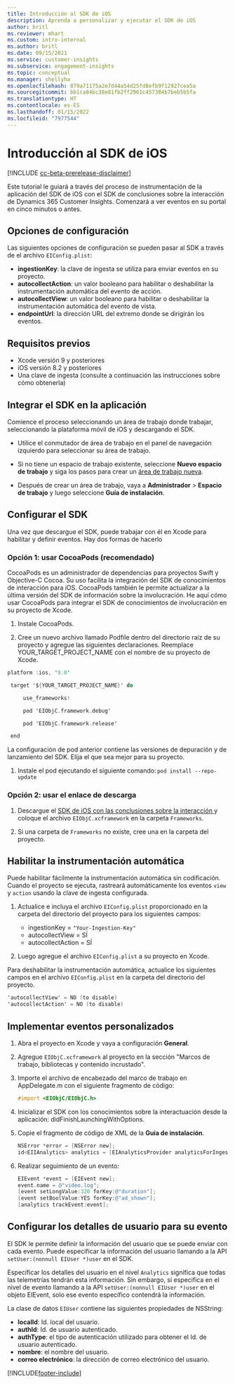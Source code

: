 ```yaml
---
title: Introducción al SDK de iOS
description: Aprenda a personalizar y ejecutar el SDK de iOS
author: britl
ms.reviewer: mhart
ms.custom: intro-internal
ms.author: britl
ms.date: 09/15/2021
ms.service: customer-insights
ms.subservice: engagement-insights
ms.topic: conceptual
ms.manager: shellyha
ms.openlocfilehash: 879a71175a2e7d44a54d25fd8efb9f12927cea5a
ms.sourcegitcommit: bb1ca84bc38e81fb2ff2961c457384b7beb5b5fa
ms.translationtype: HT
ms.contentlocale: es-ES
ms.lasthandoff: 01/15/2022
ms.locfileid: "7977544"
---
```

# <a name="get-started-with-the-ios-sdk"></a>Introducción al SDK de iOS

[!INCLUDE [cc-beta-prerelease-disclaimer](includes/cc-beta-prerelease-disclaimer.md)]

Este tutorial le guiará a través del proceso de instrumentación de la aplicación del SDK de iOS con el SDK de conclusiones sobre la interacción de Dynamics 365 Customer Insights. Comenzará a ver eventos en su portal en cinco minutos o antes.

## <a name="configuration-options"></a>Opciones de configuración

Las siguientes opciones de configuración se pueden pasar al SDK a través de el archivo `EIConfig.plist`:

- **ingestionKey**: la clave de ingesta se utiliza para enviar eventos en su proyecto.
- **autocollectAction**: un valor booleano para habilitar o deshabilitar la instrumentación automática del evento de acción.
- **autocollectView**: un valor booleano para habilitar o deshabilitar la instrumentación automática del evento de vista.
- **endpointUrl**: la dirección URL del extremo donde se dirigirán los eventos.

## <a name="prerequisites"></a>Requisitos previos

- Xcode versión 9 y posteriores
- iOS versión 8.2 y posteriores
- Una clave de ingesta (consulte a continuación las instrucciones sobre cómo obtenerla)

## <a name="integrate-the-sdk-into-your-application"></a>Integrar el SDK en la aplicación

Comience el proceso seleccionando un área de trabajo donde trabajar, seleccionando la plataforma móvil de iOS y descargando el SDK.

- Utilice el conmutador de área de trabajo en el panel de navegación izquierdo para seleccionar su área de trabajo.

- Si no tiene un espacio de trabajo existente, seleccione **Nuevo espacio de trabajo** y siga los pasos para crear un [área de trabajo nueva](create-workspace.md).

- Después de crear un área de trabajo, vaya a **Administrador** > **Espacio de trabajo** y luego seleccione **Guía de instalación**.

## <a name="configure-the-sdk"></a>Configurar el SDK

Una vez que descargue el SDK, puede trabajar con él en Xcode para habilitar y definir eventos. Hay dos formas de hacerlo

### <a name="option-1-using-cocoapods-recommended"></a>Opción 1: usar CocoaPods (recomendado)
CocoaPods es un administrador de dependencias para proyectos Swift y Objective-C Cocoa. Su uso facilita la integración del SDK de conocimientos de interacción para iOS. CocoaPods también le permite actualizar a la última versión del SDK de información sobre la involucración. He aquí cómo usar CocoaPods para integrar el SDK de conocimientos de involucración en su proyecto de Xcode. 

1. Instale CocoaPods. 

1. Cree un nuevo archivo llamado Podfile dentro del directorio raíz de su proyecto y agregue las siguientes declaraciones. Reemplace YOUR_TARGET_PROJECT_NAME con el nombre de su proyecto de Xcode. 
```objectivec
platform :ios, '9.0'  

 target '${YOUR_TARGET_PROJECT_NAME}' do 

     use_frameworks!   

     pod 'EIObjC.framework.debug' 

     pod 'EIObjC.framework.release' 

 end 
```
La configuración de pod anterior contiene las versiones de depuración y de lanzamiento del SDK. Elija el que sea mejor para su proyecto.

1. Instale el pod ejecutando el siguiente comando: `pod install --repo-update `

### <a name="option-2-using-download-link"></a>Opción 2: usar el enlace de descarga

1. Descargue el [SDK de iOS con las conclusiones sobre la interacción ](https://download.pi.dynamics.com/sdk/EI-SDKs/ei-ios-sdk.zip) y coloque el archivo `EIObjC.xcframework` en la carpeta `Frameworks`.

1. Si una carpeta de `Frameworks` no existe, cree una en la carpeta del proyecto.

## <a name="enable-auto-instrumentation"></a>Habilitar la instrumentación automática
 
Puede habilitar fácilmente la instrumentación automática sin codificación. Cuando el proyecto se ejecuta, rastreará automáticamente los eventos `view` y `action` usando la clave de ingesta configurada. 

1. Actualice e incluya el archivo `EIConfig.plist` proporcionado en la carpeta del directorio del proyecto para los siguientes campos:
    - ingestionKey = `"Your-Ingestion-Key"`
    - autocollectView = SÍ
    - autocollectAction = SÍ

2. Luego agregue el archivo `EIConfig.plist` a su proyecto en Xcode. 



Para deshabilitar la instrumentación automática, actualice los siguientes campos en el archivo `EIConfig.plist` en la carpeta del directorio del proyecto. 

```objectivec
'autocollectView' = NO (to disable)
'autocollectAction' = NO (to disable)
```


## <a name="implement-custom-events"></a>Implementar eventos personalizados

1. Abra el proyecto en Xcode y vaya a configuración **General**. 
1. Agregue `EIObjC.xcframework` al proyecto en la sección "Marcos de trabajo, bibliotecas y contenido incrustado".

1. Importe el archivo de encabezado del marco de trabajo en AppDelegate.m con el siguiente fragmento de código:

    ```objectivec
    #import <EIObjC/EIObjC.h>
    ```

1. Inicializar el SDK con los conocimientos sobre la interactuación desde la aplicación: didFinishLaunchingWithOptions.
1. Copie el fragmento de código de XML de la **Guía de instalación**.

    ```objectivec
    NSError *error = [NSError new];
    id<EIIAnalytics> analytics = [EIAnalyticsProvider analyticsForIngestionKey:nil error:&error];
    ```

1. Realizar seguimiento de un evento:

    ```objectivec
    EIEvent *event = [EIEvent new];
    event.name = @"video.log";
    [event setLongValue:320 forKey:@"duration"];
    [event setBoolValue:YES forKey:@"ad_shown"];
    [analytics trackEvent:event];
    ```

## <a name="set-user-details-for-your-event"></a>Configurar los detalles de usuario para su evento

El SDK le permite definir la información del usuario que se puede enviar con cada evento. Puede especificar la información del usuario llamando a la API `setUser:(nonnull EIUser *)user` en el SDK.

Especificar los detalles del usuario en el nivel `Analytics` significa que todas las telemetrías tendrán esta información. Sin embargo, si especifica en el nivel de evento llamando a la API `setUser:(nonnull EIUser *)user` en el objeto EIEvent, solo ese evento específico contendrá la información.

La clase de datos `EIUser` contiene las siguientes propiedades de NSString:

- **localId**: Id. local del usuario.
- **authId**: Id. de usuario autenticado.
- **authType**: el tipo de autenticación utilizado para obtener el Id. de usuario autenticado.
- **nombre**: el nombre del usuario.
- **correo electrónico**: la dirección de correo electrónico del usuario.


[!INCLUDE[footer-include](../includes/footer-banner.md)]
